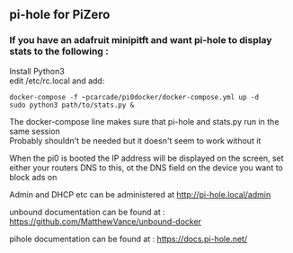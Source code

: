 ## pi-hole for PiZero

### If you have an adafruit minipitft and want pi-hole to display stats to the following  :
  
Install Python3  
edit /etc/rc.local and add:  
```
docker-compose -f ~pcarcade/pi0docker/docker-compose.yml up -d
sudo python3 path/to/stats.py &
```
The docker-compose line makes sure that pi-hole and stats.py run in the same session  
Probably shouldn't be needed but it doesn't seem to work without it
  
When the pi0 is booted the IP address will be displayed on the screen, set either your routers DNS to this, ot the DNS field on the device you want to block ads on
  
Admin and DHCP etc can be administered at http://pi-hole.local/admin 
  
unbound documentation can be found at : https://github.com/MatthewVance/unbound-docker
  
pihole documentation can be found at : https://docs.pi-hole.net/
